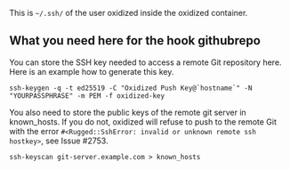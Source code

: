 This is `~/.ssh/` of the user oxidized inside the oxidized container.

## What you need here for the hook githubrepo
You can store the SSH key needed to access a remote Git repository here. Here is
an example how to generate this key.
```shell
ssh-keygen -q -t ed25519 -C "Oxidized Push Key@`hostname`" -N "YOURPASSPHRASE" -m PEM -f oxidized-key
```

You also need to store the public keys of the remote git server in known_hosts. If you do not,
oxidized will refuse to push to the remote Git with the error `#<Rugged::SshError: invalid or unknown remote ssh hostkey>`, see Issue #2753.
```shell
ssh-keyscan git-server.example.com > known_hosts
```

